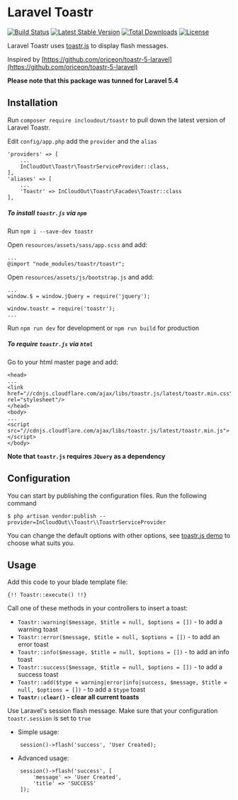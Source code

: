 # Laravel Toastr
[![Build Status](https://travis-ci.org/InCloudOut/toastr.svg?branch=master)](https://travis-ci.org/InCloudOut/toastr)
[![Latest Stable Version](https://poser.pugx.org/incloudout/toastr/v/stable)](https://packagist.org/packages/incloudout/toastr)
[![Total Downloads](https://poser.pugx.org/incloudout/toastr/downloads)](https://packagist.org/packages/incloudout/toastr)
[![License](https://poser.pugx.org/incloudout/toastr/license)](https://packagist.org/packages/incloudout/toastr)

Laravel Toastr uses [toastr.js](https://github.com/CodeSeven/toastr) to display flash messages.

Inspired by [https://github.com/oriceon/toastr-5-laravel](https://github.com/oriceon/toastr-5-laravel)


**Please note that this package was tunned for Laravel 5.4**

## Installation
    
Run `composer require incloudout/toastr` to pull down the latest version of Laravel Toastr.

Edit `config/app.php` add the `provider` and the `alias` 

``` 
'providers' => [
    ...
    InCloudOut\Toastr\ToastrServiceProvider::class,
],
'aliases' => [
    ...
    'Toastr' => InCloudOut\Toastr\Facades\Toastr::class
],

``` 
#####  To install `toastr.js` via `npm`

Run `npm i --save-dev toastr`
 
Open `resources/assets/sass/app.scss` and add:
    
    ...
    @import "node_modules/toastr/toastr";
    
Open `resources/assets/js/bootstrap.js` and add:
        
    ...
    window.$ = window.jQuery = require('jquery');
    
    window.toastr = require('toastr');
    ...
    
Run `npm run dev` for development or `npm run build` for production 

#####  To require `toastr.js` via `html`

Go to your html master page and add:

```
<head>
...
<link href="//cdnjs.cloudflare.com/ajax/libs/toastr.js/latest/toastr.min.css" rel="stylesheet"/>
</head>
<body>
...
<script src="//cdnjs.cloudflare.com/ajax/libs/toastr.js/latest/toastr.min.js"></script>
</body>
```
**Note that `toastr.js` requires `JQuery` as a dependency**
## Configuration

You can start by publishing the configuration files. Run the following command

    $ php artisan vendor:publish --provider=InCloudOut\\Toastr\\ToastrServiceProvider

You can change the default options with other options, see [toastr.js demo](http://codeseven.github.io/toastr/demo.html) to choose what suits you.

## Usage

Add this code to your blade template file:
``` 
{!! Toastr::execute() !!}
```
Call one of these methods in your controllers to insert a toast:
  - `Toastr::warning($message, $title = null, $options = [])` - to add a warning toast
  - `Toastr::error($message, $title = null, $options = [])` - to add an error toast
  - `Toastr::info($message, $title = null, $options = [])` - to add an info toast
  - `Toastr::success($message, $title = null, $options = [])` - to add a success toast
  - `Toastr::add($type = warning|error|info|success, $message, $title = null, $options = [])` - to add a `$type` toast
  - **`Toastr::clear()` - clear all current toasts**

Use Laravel's session flash message. Make sure that your configuration `toastr.session` is set to `true`
  - Simple usage: 
```
    session()->flash('success', 'User Created);
```
  - Advanced usage: 
``` 
    session()->flash('success', [
        'message' => 'User Created',
        'title' => 'SUCCESS'
    ]);
```
    
